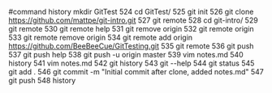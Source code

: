 #command history
mkdir GitTest
  524  cd GitTest/
  525  git init
  526  git clone https://github.com/mattpe/git-intro.git
  527  git remote
  528  cd git-intro/
  529  git remote
  530  git remote help
  531  git remove origin
  532  git remote origin
  533  git remote remove origin
  534  git remote add origin https://github.com/BeeBeeCue/GitTesting.git
  535  git remote
  536  git push
  537  git push help
  538  git push -u origin master
  539  vim notes.md
  540  history
  541  vim notes.md
  542  git history
  543  git --help
  544  git status
  545  git add .
  546  git commit -m "Initial commit after clone, added notes.md"
  547  git push
  548  history


